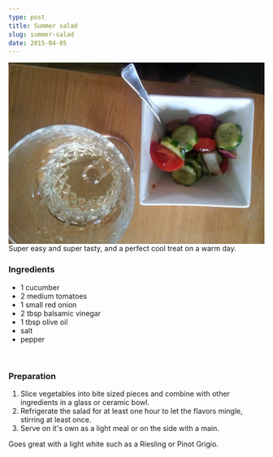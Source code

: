 ```yaml
---
type: post
title: Summer salad
slug: summer-salad
date: 2015-04-05
---
```


<img src="/assets/recipes/summersalad.jpg" style="float:left;margin-right:2em"
/>
Super easy and super tasty, and a perfect cool treat on a warm day.

### Ingredients

* 1 cucumber
* 2 medium tomatoes
* 1 small red onion
* 2 tbsp balsamic vinegar
* 1 tbsp olive oil
* salt
* pepper
<br clear="all" />

### Preparation

1. Slice vegetables into bite sized pieces and combine with other ingredients in
a glass or ceramic bowl.
2. Refrigerate the salad for at least one hour to let the flavors mingle,
stirring at least once.
3. Serve on it's own as a light meal or on the side with a main.

Goes great with a light white such as a Riesling or Pinot Grigio.
